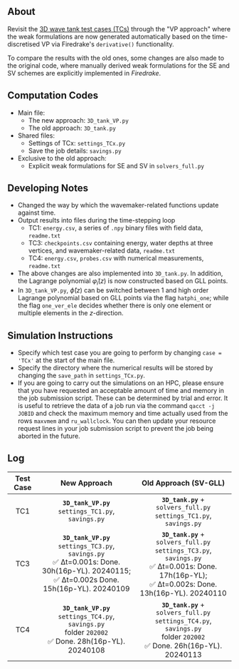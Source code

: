 ## About
Revisit the [3D wave tank test cases (TCs)](https://github.com/EAGRE-water-wave-impact-modelling/3D-wave-tank-JCP2022) through the "VP approach" where the weak formulations are now generated automatically based on the time-discretised VP via Firedrake's `derivative()` functionality. 

To compare the results with the old ones, some changes are also made to the original code, where manually derived weak formulations for the SE and SV schemes are explicitly implemented in *Firedrake*.

## Computation Codes
- Main file:
    - The new approach: `3D_tank_VP.py`
    - The old approach: `3D_tank.py`
- Shared files:
    - Settings of TCx: `settings_TCx.py`
    - Save the job details: `savings.py`
- Exclusive to the old approach:
    - Explicit weak formulations for SE and SV in `solvers_full.py`

## Developing Notes
- Changed the way by which the wavemaker-related functions update against time.
- Output results into files during the time-stepping loop
    - TC1: `energy.csv`, a series of `.npy` binary files with field data, `readme.txt`
    - TC3: `checkpoints.csv` containing energy, water depths at three vertices, and wavemaker-related data, `readme.txt`
    - TC4: `energy.csv`, `probes.csv` with numerical measurements, `readme.txt`
- The above changes are also implemented into `3D_tank.py`. In addition, the Lagrange polynomial $\tilde{\varphi}_i(z)$ is now constructed based on GLL points.
- In `3D_tank_VP.py`, $\hat{\phi}(z)$ can be switched between 1 and high order Lagrange polynomial based on GLL points via the flag `hatphi_one`; while the flag `one_ver_ele` decides whether there is only one element or multiple elements in the $z$-direction.

## Simulation Instructions
- Specify which test case you are going to perform by changing `case = 'TCx'`  at the start of the main file.
- Specify the directory where the numerical results will be stored by changing the `save_path` in `settings_TCx.py`.
- If you are going to carry out the simulations on an HPC, please ensure that you have requested an acceptable amount of time and memory in the job submission script. These can be determined by trial and error. It is useful to retrieve the data of a job run via the command `qacct -j JOBID` and check the maximum memory and time actually used from the rows `maxvmem` and `ru_wallclock`. You can then update your resource request lines in your job submission script to prevent the job being aborted in the future.

## Log
| Test Case | New Approach | Old Approach (SV-GLL) |
| :---:     |    :----:    |   :----:     |
| TC1       |**`3D_tank_VP.py`** <br/>`settings_TC1.py`, `savings.py` | **`3D_tank.py`** + `solvers_full.py` <br/>`settings_TC1.py`, `savings.py`  |
| TC3       |**`3D_tank_VP.py`** <br/>`settings_TC3.py`, `savings.py`<br/> :white_check_mark: Δt=0.001s: Done. 30h(16p-YL). 20240115; <br/>:white_check_mark: Δt=0.002s Done. 15h(16p-YL). 20240109 | **`3D_tank.py`** + `solvers_full.py` <br/>`settings_TC3.py`, `savings.py` <br/> :white_check_mark: Δt=0.001s: Done. 17h(16p-YL); <br/> :white_check_mark: Δt=0.002s: Done. 13h(16p-YL). 20240110 |
| TC4       |**`3D_tank_VP.py`** <br/>`settings_TC4.py`, `savings.py`<br/> folder `202002` <br/> :white_check_mark: Done. 28h(16p-YL). 20240108 |  **`3D_tank.py`** + `solvers_full.py`<br/>`settings_TC4.py`, `savings.py` <br/> folder `202002` <br/> :white_check_mark: Done. 26h(16p-YL). 20240113  |
